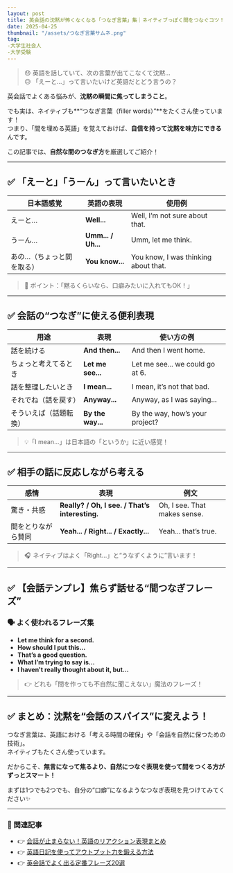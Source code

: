 ```yaml
---
layout: post
title: 英会話の沈黙が怖くなくなる「つなぎ言葉」集｜ネイティブっぽく間をつなぐコツ！
date: 2025-04-25
thumbnail: "/assets/つなぎ言葉サムネ.png"
tag: 
-大学生社会人
-大学受験
---
```



> 😓 英語を話していて、次の言葉が出てこなくて沈黙…  
> 😥 「えーと…」って言いたいけど英語だとどう言うの？

英会話でよくある悩みが、**沈黙の瞬間に焦ってしまうこと**。

でも実は、ネイティブも**“つなぎ言葉（filler words）”**をたくさん使っています！  
つまり、「間を埋める英語」を覚えておけば、**自信を持って沈黙を味方にできる**んです。

この記事では、**自然な間のつなぎ方**を厳選してご紹介！

---

## ✅ 「えーと」「うーん」って言いたいとき

| 日本語感覚 | 英語の表現 | 使用例 |
|---|---|---|
| えーと… | **Well...** | Well, I’m not sure about that. |
| うーん… | **Umm... / Uh...** | Umm, let me think. |
| あの…（ちょっと間を取る） | **You know...** | You know, I was thinking about that. |

> 🌟 ポイント：「黙るくらいなら、口癖みたいに入れてもOK！」

---

## ✅ 会話の“つなぎ”に使える便利表現

| 用途 | 表現 | 使い方の例 |
|---|---|---|
| 話を続ける | **And then...** | And then I went home. |
| ちょっと考えてるとき | **Let me see...** | Let me see... we could go at 6. |
| 話を整理したいとき | **I mean...** | I mean, it’s not that bad. |
| それでね（話を戻す） | **Anyway...** | Anyway, as I was saying... |
| そういえば（話題転換） | **By the way...** | By the way, how’s your project? |

> 💡「I mean...」は日本語の「というか」に近い感覚！

---

## ✅ 相手の話に反応しながら考える

| 感情 | 表現 | 例文 |
|---|---|---|
| 驚き・共感 | **Really? / Oh, I see. / That’s interesting.** | Oh, I see. That makes sense. |
| 間をとりながら賛同 | **Yeah... / Right... / Exactly...** | Yeah... that’s true. |

> 🎧 ネイティブはよく「Right...」と“うなずくように”言います！

---

## ✅ 【会話テンプレ】焦らず話せる“間つなぎフレーズ”

### 🗣 よく使われるフレーズ集
- **Let me think for a second.**
- **How should I put this...**
- **That’s a good question.**
- **What I’m trying to say is...**
- **I haven't really thought about it, but...**

> 👉 どれも「間を作っても不自然に聞こえない」魔法のフレーズ！

---

## ✅ まとめ：沈黙を“会話のスパイス”に変えよう！

つなぎ言葉は、英語における「考える時間の確保」や「会話を自然に保つための技術」。  
ネイティブもたくさん使っています。

だからこそ、**無言になって焦るより、自然につなぐ表現を使って間をつくる方がずっとスマート！**

まずは1つでも2つでも、自分の“口癖”になるようなつなぎ表現を見つけてみてください✨

---

### 🎁 関連記事

- 👉 [会話が止まらない！英語のリアクション表現まとめ](#)
- 👉 [英語日記を使ってアウトプット力を鍛える方法](#)
- 👉 [英会話でよく出る定番フレーズ20選](#)

